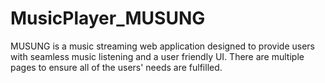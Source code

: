 # MusicPlayer_MUSUNG
MUSUNG is a music streaming web application designed to provide users with seamless music listening and a user friendly UI. There are multiple pages to ensure all of the users' needs are fulfilled. 
